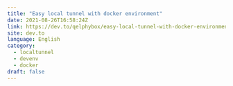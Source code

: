 ```yaml
---
title: "Easy local tunnel with docker environment"
date: 2021-08-26T16:58:24Z
link: https://dev.to/qelphybox/easy-local-tunnel-with-docker-environment-1oc0?utm_medium=RSS&utm_source=news.12bit.vn
site: dev.to
language: English
category:
  - localtunnel
  - devenv
  - docker
draft: false
---
```

